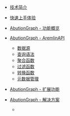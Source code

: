 - [技术简介](/docs/技术简介.md)
- [快速上手体验](/docs/快速上手体验.md)
- [AbutionGraph - 功能概览](/docs/AbutionGraph-功能概览.md)
- [AbutionGraph - AremlinAPI](/docs/AbutionGraph-AremlinAPI.md)
  - [数据源](/docs/AremlinAPI/数据源.md)
  - [查询语法](/docs/AremlinAPI/查询语法.md)
  - [聚合函数](/docs/AremlinAPI/聚合函数.md)
  - [过滤函数](/docs/AremlinAPI/过滤函数.md)
  - [转换函数](/docs/AremlinAPI/转换函数.md)
  - [元数据管理](/docs/AremlinAPI/元数据管理.md)
- [AbutionGraph - 扩展功能](/docs/AbutionGraph-扩展功能.md)
- [AbutionGraph - 解决方案](/docs/AbutionGraph-解决方案.md)
  <!-- - [生物基因知识库](生物基因知识库.md) -->
  -

  <!-- - [快速上手体验](/docs/快速上手体验.md)
  - [设计模式](README.md) -->

